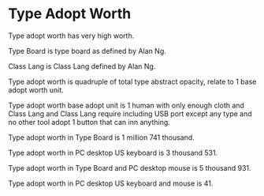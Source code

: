 # Type Adopt Worth

Type adopt worth has very high worth.

Type Board is type board as defined by Alan Ng.

Class Lang is Class Lang defined by Alan Ng.

Type adopt worth is quadruple of total type abstract opacity,
relate to 1 base adopt worth unit.

Type adopt worth base adopt unit is
1 human with only enough cloth and Class Lang and Class Lang require including USB port 
except any type and no other tool adopt 1 button that can inn anything.

Type adopt worth in Type Board is 1 million 741 thousand.

Type adopt worth in PC desktop US keyboard is 3 thousand 531.

Type adopt worth in Type Board and PC desktop mouse is 5 thousand 931.

Type adopt worth in PC desktop US keyboard and mouse is 41.